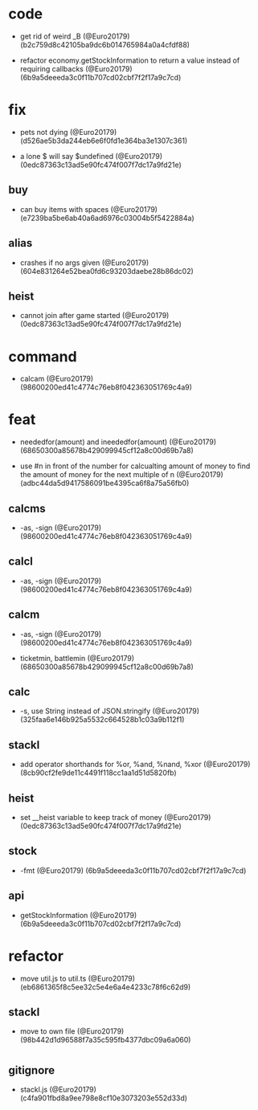 # code

* get rid of weird _B (@Euro20179) (b2c759d8c42105ba9dc6b014765984a0a4cfdf88)

* refactor economy.getStockInformation to return a value instead of requiring callbacks (@Euro20179) (6b9a5deeeda3c0f11b707cd02cbf7f2f17a9c7cd)


# fix

* pets not dying (@Euro20179) (d526ae5b3da244eb6e6f0fd1e364ba3e1307c361)

* a lone $ will say $undefined (@Euro20179) (0edc87363c13ad5e90fc474f007f7dc17a9fd21e)

## buy

* can buy items with spaces (@Euro20179) (e7239ba5be6ab40a6ad6976c03004b5f5422884a)

## alias

* crashes if  no args given (@Euro20179) (604e831264e52bea0fd6c93203daebe28b86dc02)

## heist

* cannot join after game started (@Euro20179) (0edc87363c13ad5e90fc474f007f7dc17a9fd21e)


# command

* calcam (@Euro20179) (98600200ed41c4774c76eb8f042363051769c4a9)


# feat

* neededfor(amount) and ineededfor(amount) (@Euro20179) (68650300a85678b429099945cf12a8c00d69b7a8)

* use #n in front of the number  for calcualting amount of money to find the amount of money for the next multiple of n (@Euro20179) (adbc44da5d9417586091be4395ca6f8a75a56fb0)

## calcms

* -as, -sign (@Euro20179) (98600200ed41c4774c76eb8f042363051769c4a9)

## calcl

* -as, -sign (@Euro20179) (98600200ed41c4774c76eb8f042363051769c4a9)

## calcm

* -as, -sign (@Euro20179) (98600200ed41c4774c76eb8f042363051769c4a9)

* ticketmin, battlemin (@Euro20179) (68650300a85678b429099945cf12a8c00d69b7a8)

## calc

* -s, use String instead of JSON.stringify (@Euro20179) (325faa6e146b925a5532c664528b1c03a9b112f1)

## stackl

* add  operator shorthands for  %or, %and, %nand, %xor (@Euro20179) (8cb90cf2fe9de11c4491f118cc1aa1d51d5820fb)

## heist

* set __heist variable to keep track of money (@Euro20179) (0edc87363c13ad5e90fc474f007f7dc17a9fd21e)

## stock

* -fmt (@Euro20179) (6b9a5deeeda3c0f11b707cd02cbf7f2f17a9c7cd)

## api

* getStockInformation (@Euro20179) (6b9a5deeeda3c0f11b707cd02cbf7f2f17a9c7cd)


# refactor

* move util.js to util.ts (@Euro20179) (eb6861365f8c5ee32c5e4e6a4e4233c78f6c62d9)

## stackl

* move to own file (@Euro20179) (98b442d1d96588f7a35c595fb4377dbc09a6a060)


# 

## gitignore

* stackl.js (@Euro20179) (c4fa901fbd8a9ee798e8cf10e3073203e552d33d)


